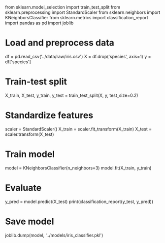 from sklearn.model_selection import train_test_split
from sklearn.preprocessing import StandardScaler
from sklearn.neighbors import KNeighborsClassifier
from sklearn.metrics import classification_report
import pandas as pd
import joblib

# Load and preprocess data
df = pd.read_csv('../data/raw/iris.csv')
X = df.drop('species', axis=1)
y = df['species']

# Train-test split
X_train, X_test, y_train, y_test = train_test_split(X, y, test_size=0.2)

# Standardize features
scaler = StandardScaler()
X_train = scaler.fit_transform(X_train)
X_test = scaler.transform(X_test)

# Train model
model = KNeighborsClassifier(n_neighbors=3)
model.fit(X_train, y_train)

# Evaluate
y_pred = model.predict(X_test)
print(classification_report(y_test, y_pred))

# Save model
joblib.dump(model, '../models/iris_classifier.pkl')
